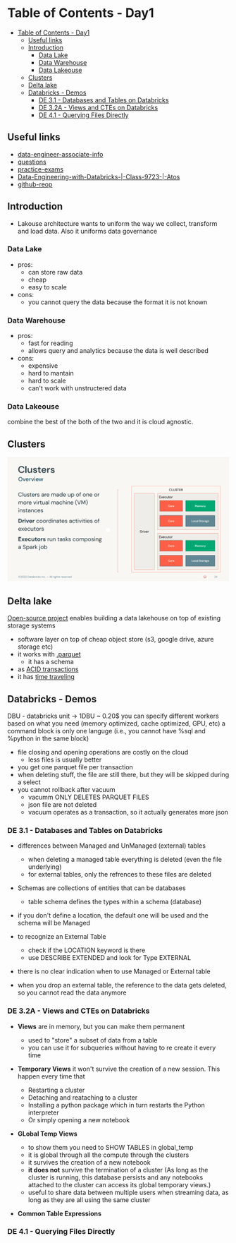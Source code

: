 # Table of Contents - Day1

- [Table of Contents - Day1](#table-of-contents---day1)
  - [Useful links](#useful-links)
  - [Introduction](#introduction)
    - [Data Lake](#data-lake)
    - [Data Warehouse](#data-warehouse)
    - [Data Lakeouse](#data-lakeouse)
  - [Clusters](#clusters)
  - [Delta lake](#delta-lake)
  - [Databricks - Demos](#databricks---demos)
    - [DE 3.1 - Databases and Tables on Databricks](#de-31---databases-and-tables-on-databricks)
    - [DE 3.2A - Views and CTEs on Databricks](#de-32a---views-and-ctes-on-databricks)
    - [DE 4.1 - Querying Files Directly](#de-41---querying-files-directly)

## Useful links

- [data-engineer-associate-info](https://www.databricks.com/learn/certification/data-engineer-associate)
- [questions](https://www.databricks.com/learn/certification/data-engineer-associate#:~:text=the%20certification%20exam.-,Questions,-There%20are%2045)
- [practice-exams](https://files.training.databricks.com/assessments/practice-exams/PracticeExam-DataEngineerAssociate.pdf)
- [Data-Engineering-with-Databricks-|-Class-9723-|-Atos](https://partner-academy.databricks.com/learn/course/809/session/1721/data-engineering-with-databricks-class-9723-atos)
- [github-reop](https://github.com/databricks-academy/data-engineering-with-databricks-english/releases/tag/v2.3.13)

## Introduction

- Lakouse architecture wants to uniform the way we collect, transform and load data. Also it uniforms data governance

### Data Lake

- pros:
  - can store raw data
  - cheap
  - easy to scale
- cons:
  - you cannot query the data because the format it is not known

### Data Warehouse

- pros:
  - fast for reading
  - allows query and analytics because the data is well described
- cons:
  - expensive
  - hard to mantain
  - hard to scale
  - can't work with unstructered data

### Data Lakeouse

combine the best of the both of the two and it is cloud agnostic.

## Clusters

![clusters](imgs/clusters.png)

## Delta lake

[Open-source project](https://delta.io/) enables building a data lakehouse on top of existing storage systems

- software layer on top of cheap object store (s3, google drive, azure storage etc)
- it works with [.parquet](https://www.databricks.com/glossary/what-is-parquet)
  - it has a schema
- as [ACID transactions](https://www.databricks.com/glossary/acid-transactions)
- it has [time traveling](https://www.databricks.com/blog/2019/02/04/introducing-delta-time-travel-for-large-scale-data-lakes.html#:~:text=Introducing%20Time%20Travel)

## Databricks - Demos

DBU - databricks unit -> 1DBU ~ 0.20$
you can specify different workers based on what you need (memory optimized, cache optimized, GPU, etc)
a command block is only one languge (i.e., you cannot have %sql and %python in the same block)

- file closing and opening operations are costly on the cloud
  - less files is usually better
- you get one parquet file per transaction
- when deleting stuff, the file are still there, but they will be skipped during a select
- you cannot rollback after vacuum
  - vacumm ONLY DELETES PARQUET FILES
  - json file are not deleted
  - vacuum operates as a transaction, so it actually generates more json

### DE 3.1 - Databases and Tables on Databricks

- differences between Managed and UnManaged (external) tables
  - when deleting a managed table everything is deleted (even the file underlying)
  - for external tables, only the refrences to these files are deleted

- Schemas are collections of entities that can be databases
  - table schema defines the types within a schema (database)

- if you don't define a location, the default one will be used and the schema will be Managed
- to recognize an External Table
  - check if the LOCATION keyword is there
  - use DESCRIBE EXTENDED and look for Type EXTERNAL

- there is no clear indication when to use Managed or External table

- when you drop an external table, the reference to the data gets deleted, so you cannot read the data anymore
  
### DE 3.2A - Views and CTEs on Databricks

- **Views** are in memory, but you can make them permanent
  - used to "store" a subset of data from a table
  - you can use it for subqueries without having to re create it every time

- **Temporary Views** it won't survive the creation of a new session. This happen every time that
  - Restarting a cluster
  - Detaching and reataching to a cluster
  - Installing a python package which in turn restarts the Python interpreter
  - Or simply opening a new notebook

- **GLobal Temp Views**
  - to show them you need to SHOW TABLES in global_temp
  - it is global through all the compute through the clusters
  - it survives the creation of a new notebook
  - **it does not** survive the termination of a cluster (As long as the cluster is running, this database persists and any notebooks attached to the cluster can access its global temporary views.)
  - useful to share data between multiple users when streaming data, as long as they are all using the same cluster

- **Common Table Expressions**

### DE 4.1 - Querying Files Directly
